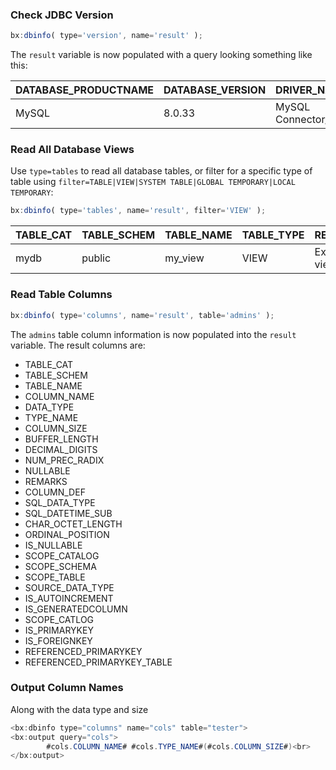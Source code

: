 ### Check JDBC Version

```js
bx:dbinfo( type='version', name='result' );
```

The `result` variable is now populated with a query looking something like this:

| DATABASE_PRODUCTNAME | DATABASE_VERSION | DRIVER_NAME        | DRIVER_VERSION | JDBC_MAJOR_VERSION | JDBC_MINOR_VERSION |
|-----------------------|------------------|--------------------|----------------|--------------------|--------------------|
| MySQL                | 8.0.33          | MySQL Connector/J  | 8.0.33        | 4                  | 2                  |

### Read All Database Views

Use `type=tables` to read all database tables, or filter for a specific type of table using `filter=TABLE|VIEW|SYSTEM TABLE|GLOBAL TEMPORARY|LOCAL TEMPORARY`:

```js
bx:dbinfo( type='tables', name='result', filter='VIEW' );
```

| TABLE_CAT | TABLE_SCHEM | TABLE_NAME | TABLE_TYPE | REMARKS       | TYPE_CAT | TYPE_SCHEM | TYPE_NAME | SELF_REFERENCING_COL_NAME | REF_GENERATION |
|-----------|-------------|------------|------------|---------------|----------|------------|-----------|---------------------------|----------------|
| mydb      | public      | my_view    | VIEW       | Example view  | NULL     | NULL       | NULL      | NULL                      | NULL           |

### Read Table Columns

```js
bx:dbinfo( type='columns', name='result', table='admins' );
```

The `admins` table column information is now populated into the `result` variable. The result columns are:

* TABLE_CAT
* TABLE_SCHEM
* TABLE_NAME
* COLUMN_NAME
* DATA_TYPE
* TYPE_NAME
* COLUMN_SIZE
* BUFFER_LENGTH
* DECIMAL_DIGITS
* NUM_PREC_RADIX
* NULLABLE
* REMARKS
* COLUMN_DEF
* SQL_DATA_TYPE
* SQL_DATETIME_SUB
* CHAR_OCTET_LENGTH
* ORDINAL_POSITION
* IS_NULLABLE
* SCOPE_CATALOG
* SCOPE_SCHEMA
* SCOPE_TABLE
* SOURCE_DATA_TYPE
* IS_AUTOINCREMENT
* IS_GENERATEDCOLUMN
* SCOPE_CATLOG
* IS_PRIMARYKEY
* IS_FOREIGNKEY
* REFERENCED_PRIMARYKEY
* REFERENCED_PRIMARYKEY_TABLE
### Output Column Names

Along with the data type and size


```java
<bx:dbinfo type="columns" name="cols" table="tester">
<bx:output query="cols">
        #cols.COLUMN_NAME# #cols.TYPE_NAME#(#cols.COLUMN_SIZE#)<br>
</bx:output>

```


